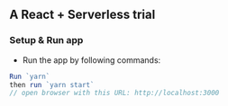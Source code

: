 ## A React + Serverless trial


### Setup & Run app
- Run the app by following commands:

```js
Run `yarn`
then run `yarn start`
// open browser with this URL: http://localhost:3000
```

